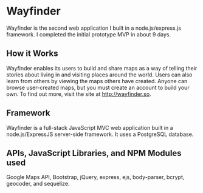 # Wayfinder
Wayfinder is the second web application I built in a node.js/express.js framework. I completed the initial prototype MVP in about 9 days.

## How it Works
Wayfinder enables its users to build and share maps as a way of telling their stories about living in and visiting
places around the world.  Users can also learn from others by viewing the maps others have created. Anyone can browse user-created
maps, but you must create an account to build your own. To find out more, visit the site at http://wayfinder.so.

## Framework
Wayfinder is a full-stack JavaScript MVC web application built in a node.js/ExpressJS server-side framework. It uses
a PostgreSQL database.

## APIs, JavaScript Libraries, and NPM Modules used
Google Maps API, Bootstrap, jQuery, express, ejs, body-parser, bcrypt, geocoder, and sequelize.


